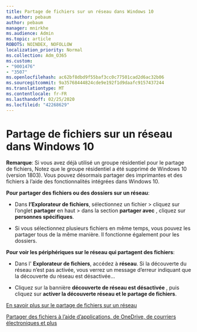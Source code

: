 ```yaml
---
title: Partage de fichiers sur un réseau dans Windows 10
ms.author: pebaum
author: pebaum
manager: mnirkhe
ms.audience: Admin
ms.topic: article
ROBOTS: NOINDEX, NOFOLLOW
localization_priority: Normal
ms.collection: Adm_O365
ms.custom:
- "9001476"
- "3507"
ms.openlocfilehash: ac62bf8dbd9f55baf3cc0c77501cad2d6ac32b06
ms.sourcegitcommit: 9a35768444824cde9e192f1d9daafc9157437244
ms.translationtype: MT
ms.contentlocale: fr-FR
ms.lasthandoff: 02/25/2020
ms.locfileid: "42268629"
---
```

# <a name="file-sharing-over-a-network-in-windows-10"></a>Partage de fichiers sur un réseau dans Windows 10

**Remarque**: Si vous avez déjà utilisé un groupe résidentiel pour le partage de fichiers, Notez que le groupe résidentiel a été supprimé de Windows 10 (version 1803). Vous pouvez désormais partager des imprimantes et des fichiers à l’aide des fonctionnalités intégrées dans Windows 10.

**Pour partager des fichiers ou des dossiers sur un réseau**:

- Dans **l’Explorateur de fichiers**, sélectionnez un fichier > cliquez sur l’onglet **partager** en haut > dans la section **partager avec** , cliquez sur **personnes spécifiques**.
          
- Si vous sélectionnez plusieurs fichiers en même temps, vous pouvez les partager tous de la même manière. Il fonctionne également pour les dossiers.

**Pour voir les périphériques sur le réseau qui partagent des fichiers**:

- Dans l' **Explorateur de fichiers**, accédez à **réseau**. Si la découverte du réseau n’est pas activée, vous verrez un message d’erreur indiquant que la découverte du réseau est désactivée...

- Cliquez sur la bannière **découverte de réseau est désactivée** , puis cliquez sur **activer la découverte réseau et le partage de fichiers**. 
          

[En savoir plus sur le partage de fichiers sur un réseau](https://support.microsoft.com/help/4092694/windows-10-file-sharing-over-a-network)

[Partager des fichiers à l’aide d’applications, de OneDrive, de courriers électroniques et plus](https://support.microsoft.com/help/4027674/windows-10-share-files-in-file-explorer)
